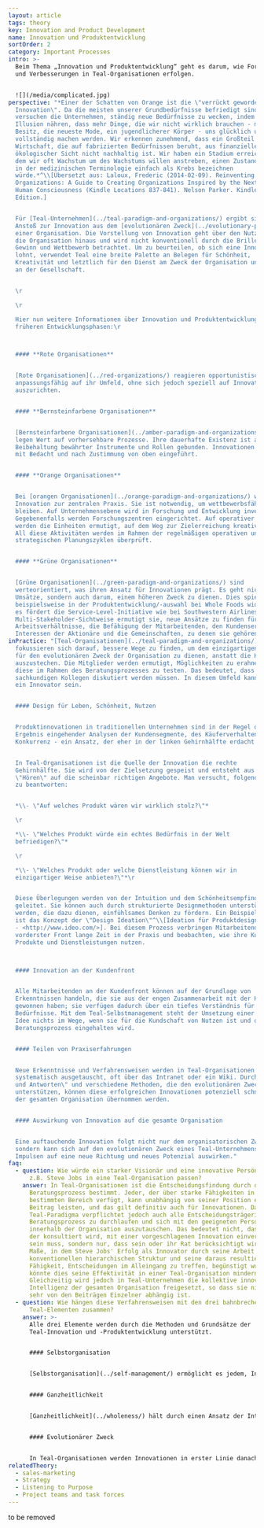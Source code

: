 ```yaml
---
layout: article
tags: theory
key: Innovation and Product Development
name: Innovation und Produktentwicklung
sortOrder: 2
category: Important Processes
intro: >-
  Beim Thema „Innovation und Produktentwicklung“ geht es darum, wie Fortschritte
  und Verbesserungen in Teal-Organisationen erfolgen.


  ![](/media/complicated.jpg)
perspective: "*Einer der Schatten von Orange ist die \"verrückt gewordene
  Innovation\". Da die meisten unserer Grundbedürfnisse befriedigt sind,
  versuchen die Unternehmen, ständig neue Bedürfnisse zu wecken, indem sie die
  Illusion nähren, dass mehr Dinge, die wir nicht wirklich brauchen - mehr
  Besitz, die neueste Mode, ein jugendlicherer Körper - uns glücklich und
  vollständig machen werden. Wir erkennen zunehmend, dass ein Großteil dieser
  Wirtschaft, die auf fabrizierten Bedürfnissen beruht, aus finanzieller und
  ökologischer Sicht nicht nachhaltig ist. Wir haben ein Stadium erreicht, in
  dem wir oft Wachstum um des Wachstums willen anstreben, einen Zustand, den man
  in der medizinischen Terminologie einfach als Krebs bezeichnen
  würde.*^\\[Übersetzt aus: Laloux, Frederic (2014-02-09). Reinventing
  Organizations: A Guide to Creating Organizations Inspired by the Next Stage of
  Human Consciousness (Kindle Locations 837-841). Nelson Parker. Kindle
  Edition.]


  Für [Teal-Unternehmen](../teal-paradigm-and-organizations/) ergibt sich der
  Anstoß zur Innovation aus dem [evolutionären Zweck](../evolutionary-purpose/)
  einer Organisation. Die Vorstellung von Innovation geht über den Nutzen für
  die Organisation hinaus und wird nicht konventionell durch die Brille von
  Gewinn und Wettbewerb betrachtet. Um zu beurteilen, ob sich eine Innovation
  lohnt, verwendet Teal eine breite Palette an Belegen für Schönheit,
  Kreativität und letztlich für den Dienst am Zweck der Organisation und damit
  an der Gesellschaft.


  \r

  \r

  Hier nun weitere Informationen über Innovation und Produktentwicklung in
  früheren Entwicklungsphasen:\r



  #### **Rote Organisationen**


  [Rote Organisationen](../red-organizations/) reagieren opportunistisch und
  anpassungsfähig auf ihr Umfeld, ohne sich jedoch speziell auf Innovationen
  auszurichten.


  #### **Bernsteinfarbene Organisationen**


  [Bernsteinfarbene Organisationen](../amber-paradigm-and-organizations/)
  legen Wert auf vorhersehbare Prozesse. Ihre dauerhafte Existenz ist an die
  Beibehaltung bewährter Instrumente und Rollen gebunden. Innovationen werden
  mit Bedacht und nach Zustimmung von oben eingeführt.


  #### **Orange Organisationen**


  Bei [orangen Organisationen](../orange-paradigm-and-organizations/) wird
  Innovation zur zentralen Praxis. Sie ist notwendig, um wettbewerbsfähig zu
  bleiben. Auf Unternehmensebene wird in Forschung und Entwicklung investiert.
  Gegebenenfalls werden Forschungszentren eingerichtet. Auf operativer Ebene
  werden die Einheiten ermutigt, auf dem Weg zur Zielerreichung kreativ zu sein.
  All diese Aktivitäten werden im Rahmen der regelmäßigen operativen und
  strategischen Planungszyklen überprüft.


  #### **Grüne Organisationen**


  [Grüne Organisationen](../green-paradigm-and-organizations/) sind
  werteorientiert, was ihren Ansatz für Innovationen prägt. Es geht nicht nur um
  Umsätze, sondern auch darum, einem höheren Zweck zu dienen. Dies spiegelt sich
  beispielsweise in der Produktentwicklung/-auswahl bei Whole Foods wider, und
  es fördert die Service-Level-Initiative wie bei Southwestern Airlines. Ihre
  Multi-Stakeholder-Sichtweise ermutigt sie, neue Ansätze zu finden für die
  Arbeitsverhältnisse, die Befähigung der Mitarbeitenden, den Kundenservice, die
  Interessen der Aktionäre und die Gemeinschaften, zu denen sie gehören.\n"
inPractice: "[Teal-Organisationen](../teal-paradigm-and-organizations/)
  fokussieren sich darauf, bessere Wege zu finden, um dem einzigartigen Gespür
  für den evolutionären Zweck der Organisation zu dienen, anstatt die Konkurrenz
  auszustechen. Die Mitglieder werden ermutigt, Möglichkeiten zu erahnen und
  diese im Rahmen des Beratungsprozesses zu testen. Das bedeutet, dass Ideen mit
  sachkundigen Kollegen diskutiert werden müssen. In diesem Umfeld kann jeder
  ein Innovator sein.


  #### Design für Leben, Schönheit, Nutzen


  Produktinnovationen in traditionellen Unternehmen sind in der Regel das
  Ergebnis eingehender Analysen der Kundensegmente, des Käuferverhaltens und der
  Konkurrenz - ein Ansatz, der eher in der linken Gehirnhälfte erdacht wird.


  In Teal-Organisationen ist die Quelle der Innovation die rechte
  Gehirnhälfte. Sie wird von der Zielsetzung gespeist und entsteht aus dem
  \"Hören\" auf die scheinbar richtigen Angebote. Man versucht, folgende Fragen
  zu beantworten:


  *\\- \"Auf welches Produkt wären wir wirklich stolz?\"*

  \r

  *\\- \"Welches Produkt würde ein echtes Bedürfnis in der Welt
  befriedigen?\"*

  \r

  *\\- \"Welches Produkt oder welche Dienstleistung können wir in
  einzigartiger Weise anbieten?\"*\r


  Diese Überlegungen werden von der Intuition und dem Schönheitsempfinden
  geleitet. Sie können auch durch strukturierte Designmethoden unterstützt
  werden, die dazu dienen, einfühlsames Denken zu fördern. Ein Beispiel dafür
  ist das Konzept der \"Design Ideation\"^\\[Ideation für Produktdesign von IDEO
  - <http://www.ideo.com/>]. Bei diesem Prozess verbringen Mitarbeitende an
  vorderster Front lange Zeit in der Praxis und beobachten, wie ihre Kunden ihre
  Produkte und Dienstleistungen nutzen.



  #### Innovation an der Kundenfront


  Alle Mitarbeitenden an der Kundenfront können auf der Grundlage von
  Erkenntnissen handeln, die sie aus der engen Zusammenarbeit mit der Kundschaft
  gewonnen haben; sie verfügen dadurch über ein tiefes Verständnis für deren
  Bedürfnisse. Mit dem Teal-Selbstmanagement steht der Umsetzung einer guten
  Idee nichts im Wege, wenn sie für die Kundschaft von Nutzen ist und der
  Beratungsprozess eingehalten wird.


  #### Teilen von Praxiserfahrungen


  Neue Erkenntnisse und Verfahrensweisen werden in Teal-Organisationen
  systematisch ausgetauscht, oft über das Intranet oder ein Wiki. Durch \"Spüren
  und Antworten\" und verschiedene Methoden, die den evolutionären Zweck
  unterstützen, können diese erfolgreichen Innovationen potenziell schnell in
  der gesamten Organisation übernommen werden.


  #### Auswirkung von Innovation auf die gesamte Organisation


  Eine auftauchende Innovation folgt nicht nur dem organisatorischen Zweck,
  sondern kann sich auf den evolutionären Zweck eines Teal-Unternehmens mit
  Impulsen auf eine neue Richtung und neues Potenzial auswirken."
faq:
  - question: Wie würde ein starker Visionär und eine innovative Persönlichkeit wie
      z.B. Steve Jobs in eine Teal-Organisation passen?
    answer: In Teal-Organisationen ist die Entscheidungsfindung durch den
      Beratungsprozess bestimmt. Jeder, der über starke Fähigkeiten in einem
      bestimmten Bereich verfügt, kann unabhängig von seiner Position einen
      Beitrag leisten, und das gilt definitiv auch für Innovationen. Das
      Teal-Paradigma verpflichtet jedoch auch alle Entscheidungsträgerinnen, den
      Beratungsprozess zu durchlaufen und sich mit den geeigneten Personen
      innerhalb der Organisation auszutauschen. Das bedeutet nicht, dass jeder,
      der konsultiert wird, mit einer vorgeschlagenen Innovation einverstanden
      sein muss, sondern nur, dass sein oder ihr Rat berücksichtigt wird. In dem
      Maße, in dem Steve Jobs' Erfolg als Innovator durch seine Arbeit in einer
      konventionellen hierarchischen Struktur und seine daraus resultierende
      Fähigkeit, Entscheidungen im Alleingang zu treffen, begünstigt wurde,
      könnte dies seine Effektivität in einer Teal-Organisation mindern.
      Gleichzeitig wird jedoch in Teal-Unternehmen die kollektive innovative
      Intelligenz der gesamten Organisation freigesetzt, so dass sie nicht so
      sehr von den Beiträgen Einzelner abhängig ist.
  - question: Wie hängen diese Verfahrensweisen mit den drei bahnbrechenden
      Teal-Elementen zusammen?
    answer: >-
      Alle drei Elemente werden durch die Methoden und Grundsätze der
      Teal-Innovation und -Produktentwicklung unterstützt.


      #### Selbstorganisation


      [Selbstorganisation](../self-management/) ermöglicht es jedem, Innovationen und Verbesserungen von Produkten und Dienstleistungen mit minimaler Verzögerung zu entwickeln. Die Empathie und das Verständnis, das die Mitarbeitenden an der Front für ihre Kundschaft haben, kann für das Eingehen auf beobachtete Bedürfnisse genutzt werden.


      #### Ganzheitlichkeit


      [Ganzheitlichkeit](../wholeness/) hält durch einen Ansatz der Integration beider Gehirnhälften Einzug in den Design- und Produktentwicklungsprozess. Bei Teal-Innovationen geht es um Design nach Aspekten wie Schönheit und Intuition sowie nach eher traditionellen Markt- oder Kundenanalysen.


      #### Evolutionärer Zweck


      In Teal-Organisationen werden Innovationen in erster Linie danach ausgewählt, ob sie zum [Sinn](../evolutionary-purpose/) des Unternehmens passen. Darüber hinaus spielt die Innovation eine Schlüsselrolle bei der Weiterentwicklung dieses Sinns.
relatedTheory:
  - sales-marketing
  - Strategy
  - Listening to Purpose
  - Project teams and task forces
---
```

to be removed